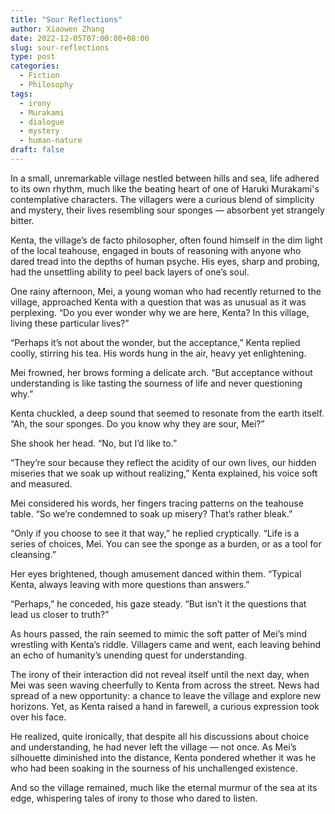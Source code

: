 ```yaml
---
title: "Sour Reflections"
author: Xiaowen Zhang
date: 2022-12-05T07:00:00+08:00
slug: sour-reflections
type: post
categories:
  - Fiction
  - Philosophy
tags:
  - irony
  - Murakami
  - dialogue
  - mystery
  - human-nature
draft: false
---
```


In a small, unremarkable village nestled between hills and sea, life adhered to its own rhythm, much like the beating heart of one of Haruki Murakami's contemplative characters. The villagers were a curious blend of simplicity and mystery, their lives resembling sour sponges — absorbent yet strangely bitter.

Kenta, the village’s de facto philosopher, often found himself in the dim light of the local teahouse, engaged in bouts of reasoning with anyone who dared tread into the depths of human psyche. His eyes, sharp and probing, had the unsettling ability to peel back layers of one’s soul.

One rainy afternoon, Mei, a young woman who had recently returned to the village, approached Kenta with a question that was as unusual as it was perplexing. “Do you ever wonder why we are here, Kenta? In this village, living these particular lives?”

“Perhaps it’s not about the wonder, but the acceptance,” Kenta replied coolly, stirring his tea. His words hung in the air, heavy yet enlightening.

Mei frowned, her brows forming a delicate arch. “But acceptance without understanding is like tasting the sourness of life and never questioning why.”

Kenta chuckled, a deep sound that seemed to resonate from the earth itself. “Ah, the sour sponges. Do you know why they are sour, Mei?”

She shook her head. “No, but I’d like to.”

“They’re sour because they reflect the acidity of our own lives, our hidden miseries that we soak up without realizing,” Kenta explained, his voice soft and measured.

Mei considered his words, her fingers tracing patterns on the teahouse table. “So we’re condemned to soak up misery? That’s rather bleak.”

“Only if you choose to see it that way,” he replied cryptically. “Life is a series of choices, Mei. You can see the sponge as a burden, or as a tool for cleansing.”

Her eyes brightened, though amusement danced within them. “Typical Kenta, always leaving with more questions than answers.”

“Perhaps,” he conceded, his gaze steady. “But isn’t it the questions that lead us closer to truth?”

As hours passed, the rain seemed to mimic the soft patter of Mei’s mind wrestling with Kenta’s riddle. Villagers came and went, each leaving behind an echo of humanity’s unending quest for understanding.

The irony of their interaction did not reveal itself until the next day, when Mei was seen waving cheerfully to Kenta from across the street. News had spread of a new opportunity: a chance to leave the village and explore new horizons. Yet, as Kenta raised a hand in farewell, a curious expression took over his face. 

He realized, quite ironically, that despite all his discussions about choice and understanding, he had never left the village — not once. As Mei’s silhouette diminished into the distance, Kenta pondered whether it was he who had been soaking in the sourness of his unchallenged existence.

And so the village remained, much like the eternal murmur of the sea at its edge, whispering tales of irony to those who dared to listen.